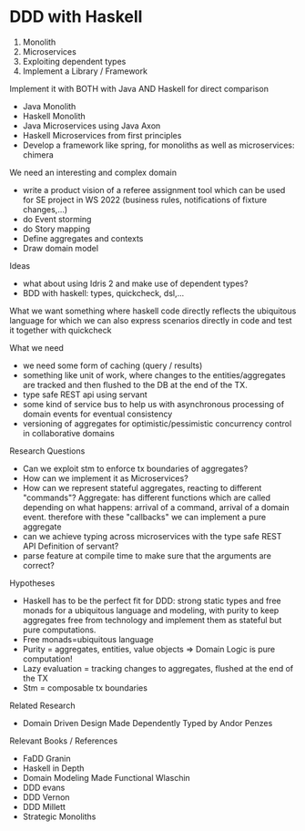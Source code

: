 # DDD with Haskell

1. Monolith
2. Microservices
3. Exploiting dependent types
4. Implement a Library / Framework

Implement it with BOTH with Java AND Haskell for direct comparison
- Java Monolith
- Haskell Monolith
- Java Microservices using Java Axon
- Haskell Microservices from first principles
- Develop a framework like spring, for monoliths as well as microservices: chimera

We need an interesting and complex domain
- write a product vision of a referee assignment tool which can be used for SE project in WS 2022 (business rules, notifications of fixture changes,...) 
- do Event storming
- do Story mapping
- Define aggregates and contexts
- Draw domain model


Ideas
- what about using Idris 2 and make use of dependent types?
- BDD with haskell: types, quickcheck, dsl,...

What we want
something where haskell code directly reflects the ubiquitous language for which we can also express scenarios directly in code and test it together with quickcheck

What we need
- we need some form of caching (query / results) 
- something like unit of work, where changes to the entities/aggregates are tracked and then flushed to the DB at the end of the TX.
- type safe REST api using servant
- some kind of service bus to help us with asynchronous processing of domain events for eventual consistency
- versioning of aggregates for optimistic/pessimistic concurrency control in collaborative domains

Research Questions
- Can we exploit stm to enforce tx boundaries of aggregates?
- How can we implement it as Microservices?
- How can we represent stateful aggregates, reacting to different "commands"? Aggregate: has different functions which are called depending on what happens: arrival of a command, arrival of a domain event. therefore with these "callbacks" we can implement a pure aggregate
- can we achieve typing across microservices with the type safe REST API Definition of servant?
- parse feature at compile time to make sure that the arguments are correct?

Hypotheses
- Haskell has to be the perfect fit for DDD: strong static types and free monads for a ubiquitous language and modeling, with purity to keep aggregates free from technology and implement them as stateful but pure computations. 
- Free monads=ubiquitous language
- Purity = aggregates, entities, value objects => Domain Logic is pure computation!
- Lazy evaluation = tracking changes to aggregates, flushed at the end of the TX
- Stm = composable tx boundaries

Related Research
- Domain Driven Design Made Dependently Typed by Andor Penzes

Relevant Books / References
- FaDD Granin
- Haskell in Depth
- Domain Modeling Made Functional Wlaschin
- DDD evans
- DDD Vernon
- DDD Millett
- Strategic Monoliths